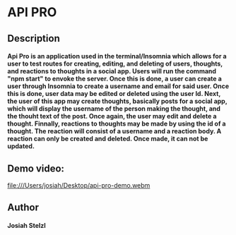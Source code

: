# API PRO

## Description
#### Api Pro is an application used in the terminal/Insomnia which allows for a user to test routes for creating, editing, and deleting of users, thoughts, and reactions to thoughts in a social app. Users will run the command "npm start" to envoke the server. Once this is done, a user can create a user through Insomnia to create a username and email for said user. Once this is done, user data may be edited or deleted using the user Id. Next, the user of this app may create thoughts, basically posts for a social app, which will display the username of the person making the thought, and the thouht text of the post. Once again, the user may edit and delete a thought. Finnally, reactions to thoughts may be made by using the id of a thought. The reaction will consist of a username and a reaction body. A reaction can only be created and deleted. Once made, it can not be updated.

## Demo video:
[file:///Users/josiah/Desktop/api-pro-demo.webm](https://drive.google.com/file/d/1YK4LFNgArvHNoxnUiI-2EY7kZZQ3c3Mx/view)

## Author
#### Josiah Stelzl
